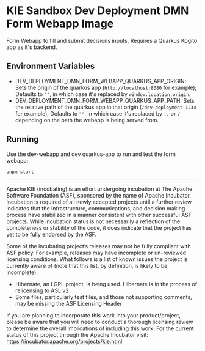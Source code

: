 <!--
   Licensed to the Apache Software Foundation (ASF) under one
   or more contributor license agreements.  See the NOTICE file
   distributed with this work for additional information
   regarding copyright ownership.  The ASF licenses this file
   to you under the Apache License, Version 2.0 (the
   "License"); you may not use this file except in compliance
   with the License.  You may obtain a copy of the License at
     http://www.apache.org/licenses/LICENSE-2.0
   Unless required by applicable law or agreed to in writing,
   software distributed under the License is distributed on an
   "AS IS" BASIS, WITHOUT WARRANTIES OR CONDITIONS OF ANY
   KIND, either express or implied.  See the License for the
   specific language governing permissions and limitations
   under the License.
-->

# KIE Sandbox Dev Deployment DMN Form Webapp Image

Form Webapp to fill and submit decisions inputs. Requires a  Quarkus Kogito app as it's backend.

## Environment Variables

- DEV_DEPLOYMENT_DMN_FORM_WEBAPP_QUARKUS_APP_ORIGIN: Sets the origin of the quarkus app (`http://localhost:8080` for example); Defaults to `""`, in which case it's replaced by `window.location.origin`.
- DEV_DEPLOYMENT_DMN_FORM_WEBAPP_QUARKUS_APP_PATH: Sets the relative path of the quarkus app in that origin (`/dev-deployment-1234` for example); Defaults to `""`, in which case it's replaced by `..` or `/` depending on the path the webapp is being served from.

## Running

Use the dev-webapp and dev quarkus-app to run and test the form webapp:

```bash
pnpm start
```

---

Apache KIE (incubating) is an effort undergoing incubation at The Apache Software
Foundation (ASF), sponsored by the name of Apache Incubator. Incubation is
required of all newly accepted projects until a further review indicates that
the infrastructure, communications, and decision making process have stabilized
in a manner consistent with other successful ASF projects. While incubation
status is not necessarily a reflection of the completeness or stability of the
code, it does indicate that the project has yet to be fully endorsed by the ASF.

Some of the incubating project’s releases may not be fully compliant with ASF
policy. For example, releases may have incomplete or un-reviewed licensing
conditions. What follows is a list of known issues the project is currently
aware of (note that this list, by definition, is likely to be incomplete):

- Hibernate, an LGPL project, is being used. Hibernate is in the process of
  relicensing to ASL v2
- Some files, particularly test files, and those not supporting comments, may
  be missing the ASF Licensing Header

If you are planning to incorporate this work into your product/project, please
be aware that you will need to conduct a thorough licensing review to determine
the overall implications of including this work. For the current status of this
project through the Apache Incubator visit:
https://incubator.apache.org/projects/kie.html
